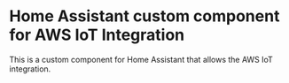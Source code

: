 # Home Assistant custom component for AWS IoT Integration

This is a custom component for Home Assistant that allows the AWS IoT integration.